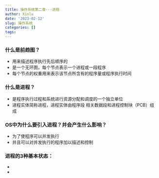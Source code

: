 ```yaml
---
title: 操作系统第二章---进程
author: Xinlu
date: '2023-02-12'
slug: 操作系统
categories: []
tags: 
---
```



### 什么是前趋图？

- 用来描述程序执行先后顺序的
- 是一个无环图，每个节点表示一个进程或一段程序
- 每个节点的权重用来表示该节点所含有的程序量或程序执行时间



### 什么是进程？

- 是程序执行过程和系统进行资源分配和调度的一个独立单位
- 进程实体简称进程，进程实体由程序段  相关数据段和进程控制块（PCB）组成



### OS中为什么要引入进程？并会产生什么影响？

- 为了使程序可以并发执行
- 并且可以对并发执行的程序加以描述和控制



### 进程的3种基本状态：

- 
- 
